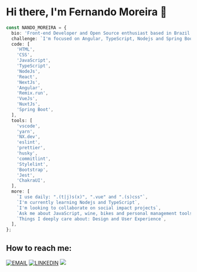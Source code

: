 # Hi there, I'm Fernando Moreira 👋

```ts
const NANDO_MOREIRA = {
  bio: 'Front-end Developer and Open Source enthusiast based in Brazil',
  challenge: `I'm focused on Angular, TypeScript, Nodejs and Spring Boot`,
  code: [
    'HTML',
    'CSS',
    'JavaScript',
    'TypeScript',
    'NodeJs',
    'React',
    'NextJs',
    'Angular',
    'Remix.run',
    'VueJs',
    'NuxtJs',
    'Spring Boot',
  ],
  tools: [
    'vscode',
    'yarn',
    'NX.dev',
    'eslint',
    'prettier',
    'husky',
    'commitlint',
    'Stylelint',
    'Bootstrap',
    'Jest',
    'ChakraUI',
  ],
  more: [
    `I use daily: ".(t|j)s(x)", ".vue" and ".(s)css"`,
    `I'm currently learning Nodejs and TypeScript`,
    `I'm looking to collaborate on social impact projects`,
    `Ask me about JavaScript, wine, bikes and personal management tools`,
    `Things I deeply care about: Design and User Experience`,
  ],
};
```

## How to reach me:

[![EMAIL](https://img.shields.io/badge/Email-black?style=for-the-badge)](mailto:github@nandomoreira.dev) [![LINKEDIN](https://img.shields.io/badge/Linkedin-black?style=for-the-badge&logo=linkedin)](https://www.linkedin.com/in/nandomoreirame/) [![](https://img.shields.io/twitter/follow/oseunando?color=blue&logo=twitter&style=for-the-badge)](https://twitter.com/oseunando)
